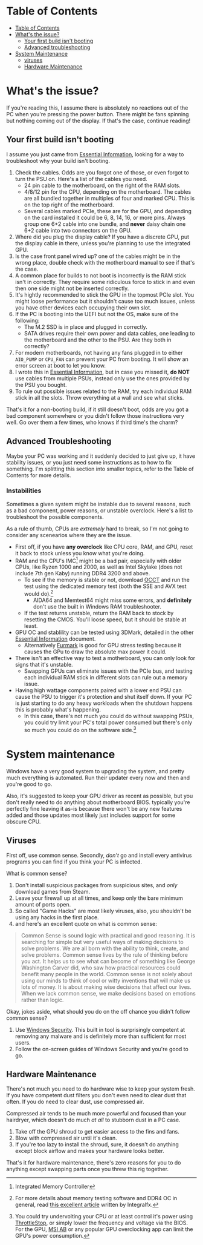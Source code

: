 # Table of Contents
- [Table of Contents](#table-of-contents)
- [What's the issue?](#whats-the-issue)
	- [Your first build isn't booting](#your-first-build-isnt-booting)
	- [Advanced troubleshooting](#advanced-troubleshooting)
- [System Maintenance](#system-maintenance)
	- [viruses](#viruses)
	- [Hardware Maintenance](#hardware-maintenance)


# What's the issue?
If you're reading this, I assume there is absolutely no reactions out of the PC when you're pressing the power button. There might be fans spinning but nothing coming out of the display. If that's the case, continue reading!

## Your first build isn't booting
I assume you just came from [Essential Information](Essential%20Information.md), looking for a way to troubleshoot why your build isn't booting. 

1. Check the cables. Odds are you forgot one of those, or even forgot to turn the PSU on. Here's a list of the cables you need.
    - 24 pin cable to the motherboard, on the right of the RAM slots.
	- 4/8/12 pin for the CPU, depending on the motherboard. The cables are all bundled together in multiples of four and marked CPU. This is on the top right of the motherboard.
	- Several cables marked PCIe, these are for the GPU, and depending on the card installed it could be 6, 8, 14, 16, or more pins. Always group one 6+2 cable into one bundle, and **never** daisy chain one 6+2 cable into two connectors on the GPU.
2. Where did you plug the display cable? If you have a discrete GPU, put the display cable in there, unless you're planning to use the integrated GPU.
3. Is the case front panel wired up? one of the cables might be in the wrong place, double check with the motherboard manual to see if that's the case.
4. A common place for builds to not boot is incorrectly is the RAM stick isn't in correctly. They require some ridiculous force to stick in and even then one side might not be inserted correctly.
5. It's hightly recommended to stick the GPU in the topmost PCIe slot. You might loose performance but it shouldn't cause too much issues, unless you have other devices each occupying their own slot. 
6. If the PC is booting into the UEFI but not the OS, make sure of the following:
	- The M.2 SSD is in place and plugged in correctly.
	- SATA drives require their own power and data cables, one leading to the motherboard and the other to the PSU. Are they both in correctly?
7. For modern motherboards, not having any fans plugged in to either `AIO_PUMP` or `CPU_FAN` can prevent your PC from booting. It will show an error screen at boot to let you know.
8. I wrote this in [Essential Information](Essential%20Information), but in case you missed it, **do NOT** use cables from multiple PSUs, instead only use the ones provided by the PSU you bought. 
9. To rule out possible issues related to the RAM, try each individual RAM stick in all the slots. Throw everything at a wall and see what sticks.

That's it for a non-booting build, if it still doesn't boot, odds are you got a bad component somewhere or you didn't follow those instructions very well. Go over them a few times, who knows if third time's the charm?

## Advanced Troubleshooting
Maybe your PC was working and it suddenly decided to just give up, it have stability issues, or you just need some instructions as to how to fix something. I'm splitting this section into smaller topics, refer to the Table of Contents for more details.

### Instabilities
Sometimes a given system might be instable due to several reasons, such as a bad component, power reasons, or unstable overclock. Here's a list to troubleshoot the possible components. 

As a rule of thumb, CPUs are *extremely* hard to break, so I'm not going to consider any scenearios where they are the issue.

- First off, if you have **any overclock** like CPU core, RAM, and GPU, reset it back to stock unless you know what you're doing. 
- RAM and the CPU's IMC[^1] might be a bad pair, especially with older CPUs, like Ryzen 1000 and 2000, as well as Intel Skylake (does not include 7th gen Kaby) running DDR4 3200 and above.
	- To see if the memory is stable or not, download [OCCT](https://ocbase.com) and run the test using the dedicated memory test (both the SSE and AVX test would do).[^2]
		- AIDA64 and Memtest64 might miss some errors, and **definitely** don't use the built in Windows RAM troubleshooter.
	- If the test returns unstable, return the RAM back to stock by resetting the CMOS. You'll loose speed, but it should be stable at least.
- GPU OC and stablility can be tested using 3DMark, detailed in the other [Essential Information](Essential%20Information#tips) document.
	- Alternatively [Furmark](https://www.techpowerup.com/download/furmark/) is good for GPU stress testing because it causes the GPu to draw the absolute max power it could. 
- There isn't an effective way to test a motherboard, you can only look for signs that it's unstable.
	- Swapping GPUs can eliminate issues with the PCIe bus, and testing each individual RAM stick in different slots can rule out a memory issue.
- Having high wattage components paired with a lower end PSU can cause the PSU to trigger it's protection and shut itself down. If your PC is just starting to do any heavy workloads when the shutdown happens this is probably what's happening.
	- In this case, there's not much you could do without swapping PSUs, you could try limit your PC's total power consumed but there's only so much you could do on the software side.[^3]

# System maintenance
Windows have a very good system to upgrading the system, and pretty much everything is automated. Run their updater every now and then and you're good to go.

Also, it's suggested to keep your GPU driver as recent as possible, but you don't really need to do anything about motherboard BIOS. typically you're perfectly fine leaving it as-is because there won't be any new features added and those updates most likely just includes support for some obscure CPU.

## Viruses
First off, use common sense. Secondly, *don't* go and install every antivirus programs you can find if you think your PC is infected. 

What is common sense? 
1. Don't install suspicious packages from suspicious sites, and *only* download games from Steam.
2. Leave your firewall up at all times, and keep only the bare minimum amount of ports open.
3. So called "Game Hacks" are most likely viruses, also, you shouldn't be using any hacks in the first place. 
4. and here's an excellent quote on what is common sense:
> Common Sense is sound logic with practical and good reasoning. It is searching for simple but very useful ways of making decisions to solve problems. We are all born with the ability to think, create, and solve problems.
Common sense lives by the rule of thinking before you act. It helps us to see what can become of something like George Washington Carver did, who saw how practical resources could benefit many people in the world.
Common sense is not solely about using our minds to think of cool or witty inventions that will make us lots of money. It is about making wise decisions that affect our lives. When we lack common sense, we make decisions based on emotions rather than logic.

Okay, jokes aside, what should you do on the off chance you didn't follow common sense?
1. Use [Windows Security](www.pcmag.com/reviews/microsoft-windows-defender-security-center). This built in tool is surprisingly competent at removing any malware and is definitely more than sufficient for most users.
2. Follow the on-screen guides of Windows Security and you're good to go.

## Hardware Maintenance
There's not much you need to do hardware wise to keep your system fresh. If you have competent dust filters you don't even need to clear dust that often. If you do need to clear dust, use compressed air. 

Compressed air tends to be much more powerful and focused than your hairdryer, which doesn't do much *at all* to stubborn dust in a PC case.

1. Take off the GPU shroud to get easier access to the fins and fans.
2. Blow with compressed air until it's clean.
3. If you're too lazy to install the shroud, sure, it doesn't do anything except block airflow and makes your hardware looks better.

That's it for hardware maintenance, there's zero reasons for you to do anything except swapping parts once you threw this rig together.


[^1]: Integrated Memory Controller
[^2]: For more details about memory testing software and DDR4 OC in general, read [this excellent article](https://github.com/integralfx/MemTestHelper/blob/oc-guide/DDR4%20OC%20Guide.md#memory-testing-software) written by Integralfx.
[^3]: You could try undervolting your CPU or at least control it's power using [ThrottleStop](https://www.techpowerup.com/download/techpowerup-throttlestop), or simply lower the frequency and voltage via the BIOS. For the GPU, [MSI AB](https://msi.com/Landing/afterburner) or any popular GPU overclocking app can limit the GPU's power consumption.